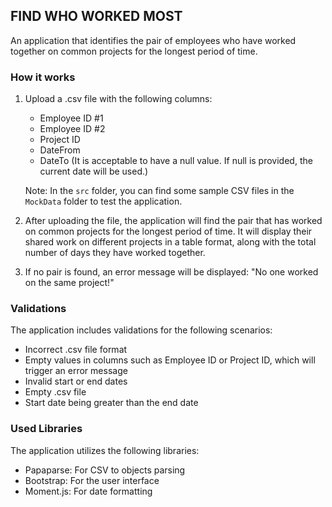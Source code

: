 ## FIND WHO WORKED MOST

An application that identifies the pair of employees who have worked together on common projects for the longest period of time.

### How it works

1. Upload a .csv file with the following columns:
   - Employee ID #1
   - Employee ID #2
   - Project ID
   - DateFrom
   - DateTo (It is acceptable to have a null value. If null is provided, the current date will be used.)

   Note: In the `src` folder, you can find some sample CSV files in the `MockData` folder to test the application.

2. After uploading the file, the application will find the pair that has worked on common projects for the longest period of time. It will display their shared work on different projects in a table format, along with the total number of days they have worked together.

3. If no pair is found, an error message will be displayed: "No one worked on the same project!"

### Validations

The application includes validations for the following scenarios:

- Incorrect .csv file format
- Empty values in columns such as Employee ID or Project ID, which will trigger an error message
- Invalid start or end dates
- Empty .csv file
- Start date being greater than the end date

### Used Libraries

The application utilizes the following libraries:

- Papaparse: For CSV to objects parsing
- Bootstrap: For the user interface
- Moment.js: For date formatting

